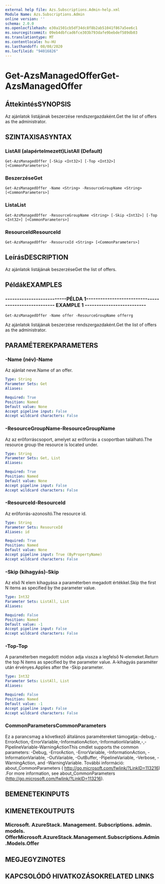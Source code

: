 ```yaml
---
external help file: Azs.Subscriptions.Admin-help.xml
Module Name: Azs.Subscriptions.Admin
online version: ''
schema: 2.0.0
ms.openlocfilehash: e30a1501cb5df34dc8f8b2ab51041f867a5ee6c1
ms.sourcegitcommit: 09eb4dbfcad6fce303b793dafe9bebdef589db03
ms.translationtype: MT
ms.contentlocale: hu-HU
ms.lasthandoff: 08/08/2020
ms.locfileid: "94016826"
---
```

# <span data-ttu-id="6fa9a-101">Get-AzsManagedOffer</span><span class="sxs-lookup"><span data-stu-id="6fa9a-101">Get-AzsManagedOffer</span></span>

## <span data-ttu-id="6fa9a-102">Áttekintés</span><span class="sxs-lookup"><span data-stu-id="6fa9a-102">SYNOPSIS</span></span>
<span data-ttu-id="6fa9a-103">Az ajánlatok listájának beszerzése rendszergazdaként.</span><span class="sxs-lookup"><span data-stu-id="6fa9a-103">Get the list of offers as the administrator.</span></span>

## <span data-ttu-id="6fa9a-104">SZINTAXISA</span><span class="sxs-lookup"><span data-stu-id="6fa9a-104">SYNTAX</span></span>

### <span data-ttu-id="6fa9a-105">ListAll (alapértelmezett)</span><span class="sxs-lookup"><span data-stu-id="6fa9a-105">ListAll (Default)</span></span>
```
Get-AzsManagedOffer [-Skip <Int32>] [-Top <Int32>] [<CommonParameters>]
```

### <span data-ttu-id="6fa9a-106">Beszerzése</span><span class="sxs-lookup"><span data-stu-id="6fa9a-106">Get</span></span>
```
Get-AzsManagedOffer -Name <String> -ResourceGroupName <String> [<CommonParameters>]
```

### <span data-ttu-id="6fa9a-107">Lista</span><span class="sxs-lookup"><span data-stu-id="6fa9a-107">List</span></span>
```
Get-AzsManagedOffer -ResourceGroupName <String> [-Skip <Int32>] [-Top <Int32>] [<CommonParameters>]
```

### <span data-ttu-id="6fa9a-108">ResourceId</span><span class="sxs-lookup"><span data-stu-id="6fa9a-108">ResourceId</span></span>
```
Get-AzsManagedOffer -ResourceId <String> [<CommonParameters>]
```

## <span data-ttu-id="6fa9a-109">Leírás</span><span class="sxs-lookup"><span data-stu-id="6fa9a-109">DESCRIPTION</span></span>
<span data-ttu-id="6fa9a-110">Az ajánlatok listájának beszerzése</span><span class="sxs-lookup"><span data-stu-id="6fa9a-110">Get the list of offers.</span></span>

## <span data-ttu-id="6fa9a-111">Példák</span><span class="sxs-lookup"><span data-stu-id="6fa9a-111">EXAMPLES</span></span>

### <span data-ttu-id="6fa9a-112">--------------------------PÉLDA 1--------------------------</span><span class="sxs-lookup"><span data-stu-id="6fa9a-112">-------------------------- EXAMPLE 1 --------------------------</span></span>
```
Get-AzsManagedOffer -Name offer -ResourceGroupName offerrg
```

<span data-ttu-id="6fa9a-113">Az ajánlatok listájának beszerzése rendszergazdaként.</span><span class="sxs-lookup"><span data-stu-id="6fa9a-113">Get the list of offers as the administrator.</span></span>

## <span data-ttu-id="6fa9a-114">PARAMÉTEREK</span><span class="sxs-lookup"><span data-stu-id="6fa9a-114">PARAMETERS</span></span>

### <span data-ttu-id="6fa9a-115">-Name (név)</span><span class="sxs-lookup"><span data-stu-id="6fa9a-115">-Name</span></span>
<span data-ttu-id="6fa9a-116">Az ajánlat neve.</span><span class="sxs-lookup"><span data-stu-id="6fa9a-116">Name of an offer.</span></span>

```yaml
Type: String
Parameter Sets: Get
Aliases: 

Required: True
Position: Named
Default value: None
Accept pipeline input: False
Accept wildcard characters: False
```

### <span data-ttu-id="6fa9a-117">-ResourceGroupName</span><span class="sxs-lookup"><span data-stu-id="6fa9a-117">-ResourceGroupName</span></span>
<span data-ttu-id="6fa9a-118">Az az erőforráscsoport, amelyet az erőforrás a csoportban található.</span><span class="sxs-lookup"><span data-stu-id="6fa9a-118">The resource group the resource is located under.</span></span>

```yaml
Type: String
Parameter Sets: Get, List
Aliases: 

Required: True
Position: Named
Default value: None
Accept pipeline input: False
Accept wildcard characters: False
```

### <span data-ttu-id="6fa9a-119">-ResourceId</span><span class="sxs-lookup"><span data-stu-id="6fa9a-119">-ResourceId</span></span>
<span data-ttu-id="6fa9a-120">Az erőforrás-azonosító.</span><span class="sxs-lookup"><span data-stu-id="6fa9a-120">The resource id.</span></span>

```yaml
Type: String
Parameter Sets: ResourceId
Aliases: id

Required: True
Position: Named
Default value: None
Accept pipeline input: True (ByPropertyName)
Accept wildcard characters: False
```

### <span data-ttu-id="6fa9a-121">-Skip (kihagyás)</span><span class="sxs-lookup"><span data-stu-id="6fa9a-121">-Skip</span></span>
<span data-ttu-id="6fa9a-122">Az első N elem kihagyása a paraméterben megadott értékkel.</span><span class="sxs-lookup"><span data-stu-id="6fa9a-122">Skip the first N items as specified by the parameter value.</span></span>

```yaml
Type: Int32
Parameter Sets: ListAll, List
Aliases: 

Required: False
Position: Named
Default value: -1
Accept pipeline input: False
Accept wildcard characters: False
```

### <span data-ttu-id="6fa9a-123">-Top</span><span class="sxs-lookup"><span data-stu-id="6fa9a-123">-Top</span></span>
<span data-ttu-id="6fa9a-124">A paraméterben megadott módon adja vissza a legfelső N-elemeket.</span><span class="sxs-lookup"><span data-stu-id="6fa9a-124">Return the top N items as specified by the parameter value.</span></span>
<span data-ttu-id="6fa9a-125">A-kihagyás paraméter után érvényes.</span><span class="sxs-lookup"><span data-stu-id="6fa9a-125">Applies after the -Skip parameter.</span></span>

```yaml
Type: Int32
Parameter Sets: ListAll, List
Aliases: 

Required: False
Position: Named
Default value: -1
Accept pipeline input: False
Accept wildcard characters: False
```

### <span data-ttu-id="6fa9a-126">CommonParameters</span><span class="sxs-lookup"><span data-stu-id="6fa9a-126">CommonParameters</span></span>
<span data-ttu-id="6fa9a-127">Ez a parancsmag a következő általános paramétereket támogatja:-debug,-ErrorAction,-ErrorVariable,-InformationAction,-InformationVariable,-,-PipelineVariable-WarningAction</span><span class="sxs-lookup"><span data-stu-id="6fa9a-127">This cmdlet supports the common parameters: -Debug, -ErrorAction, -ErrorVariable, -InformationAction, -InformationVariable, -OutVariable, -OutBuffer, -PipelineVariable, -Verbose, -WarningAction, and -WarningVariable.</span></span> <span data-ttu-id="6fa9a-128">További információ: about_CommonParameters ( http://go.microsoft.com/fwlink/?LinkID=113216) .</span><span class="sxs-lookup"><span data-stu-id="6fa9a-128">For more information, see about_CommonParameters (http://go.microsoft.com/fwlink/?LinkID=113216).</span></span>

## <span data-ttu-id="6fa9a-129">BEMENETEK</span><span class="sxs-lookup"><span data-stu-id="6fa9a-129">INPUTS</span></span>

## <span data-ttu-id="6fa9a-130">KIMENETEK</span><span class="sxs-lookup"><span data-stu-id="6fa9a-130">OUTPUTS</span></span>

### <span data-ttu-id="6fa9a-131">Microsoft. AzureStack. Management. Subscriptions. admin. models. Offer</span><span class="sxs-lookup"><span data-stu-id="6fa9a-131">Microsoft.AzureStack.Management.Subscriptions.Admin.Models.Offer</span></span>

## <span data-ttu-id="6fa9a-132">MEGJEGYZI</span><span class="sxs-lookup"><span data-stu-id="6fa9a-132">NOTES</span></span>

## <span data-ttu-id="6fa9a-133">KAPCSOLÓDÓ HIVATKOZÁSOK</span><span class="sxs-lookup"><span data-stu-id="6fa9a-133">RELATED LINKS</span></span>

